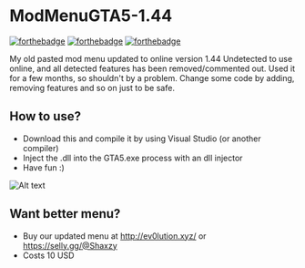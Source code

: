 # ModMenuGTA5-1.44
[![forthebadge](https://forthebadge.com/images/badges/made-with-c-plus-plus.svg)](https://forthebadge.com)
[![forthebadge](https://forthebadge.com/images/badges/built-by-developers.svg)](https://forthebadge.com)
[![forthebadge](https://forthebadge.com/images/badges/built-with-love.svg)](https://forthebadge.com)

My old pasted mod menu updated to online version 1.44
Undetected to use online, and all detected features has been removed/commented out.
Used it for a few months, so shouldn't by a problem. Change some code by adding, removing features and so on just to be safe.
## How to use?
- Download this and compile it by using Visual Studio (or another compiler)
- Inject the .dll into the GTA5.exe process with an dll injector
- Have fun :)

![Alt text](https://steamuserimages-a.akamaihd.net/ugc/949586755955472771/B542A3BF8DC48EBC27A6E9AD5830C6702B258BC0/ "ev0lution menu OLD 1.44")

## Want better menu?
- Buy our updated menu at http://ev0lution.xyz/ or https://selly.gg/@Shaxzy
- Costs 10 USD

